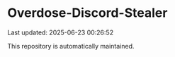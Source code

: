 # Overdose-Discord-Stealer

Last updated: 2025-06-23 00:26:52

This repository is automatically maintained.
